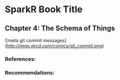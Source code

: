 # SparkR Book Title

## Chapter 4: The Schema of Things

![meta git commit messages]
(http://imgs.xkcd.com/comics/git_commit.png)

### References:

### Recommendations: